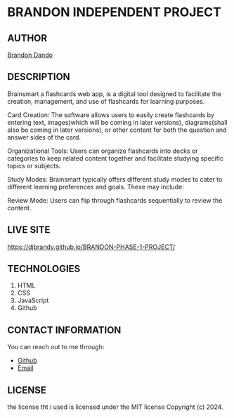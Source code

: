 
# BRANDON INDEPENDENT PROJECT
## AUTHOR
[Brandon Dando](https://github.com/djBrandy)

## DESCRIPTION
Brainsmart a flashcards web app, is a digital tool designed to facilitate the creation, management, and use of flashcards for learning purposes. 

Card Creation: The software allows users to easily create flashcards by entering text, images(which will be coming in later versions), diagrams(shall also be coming in later versions), or other content for both the question and answer sides of the card. 

Organizational Tools: Users can organize flashcards into decks or categories to keep related content together and facilitate studying specific topics or subjects.

Study Modes: Brainsmart typically offers different study modes to cater to different learning preferences and goals. These may include:

Review Mode: Users can flip through flashcards sequentially to review the content.


## LIVE SITE
https://djbrandy.github.io/BRANDON-PHASE-1-PROJECT/

## TECHNOLOGIES
1. HTML
2. CSS
3. JavaScript
4. Github


## CONTACT INFORMATION
You can reach out to me through:
- [Github](https://github.com/djBrandy)
- [Email](https://mail.google.com/mail/u/0/?tab=rm&ogbl#inbox/KtbxLxGrZGPPDlpJlGVJTKSNZNvRTsXNGV?compose=new)

## LICENSE
the license tht i used is licensed under the
MIT license
Copyright (c) 2024.